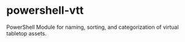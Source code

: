 # powershell-vtt
PowerShell Module for naming, sorting, and categorization of virtual tabletop assets.
